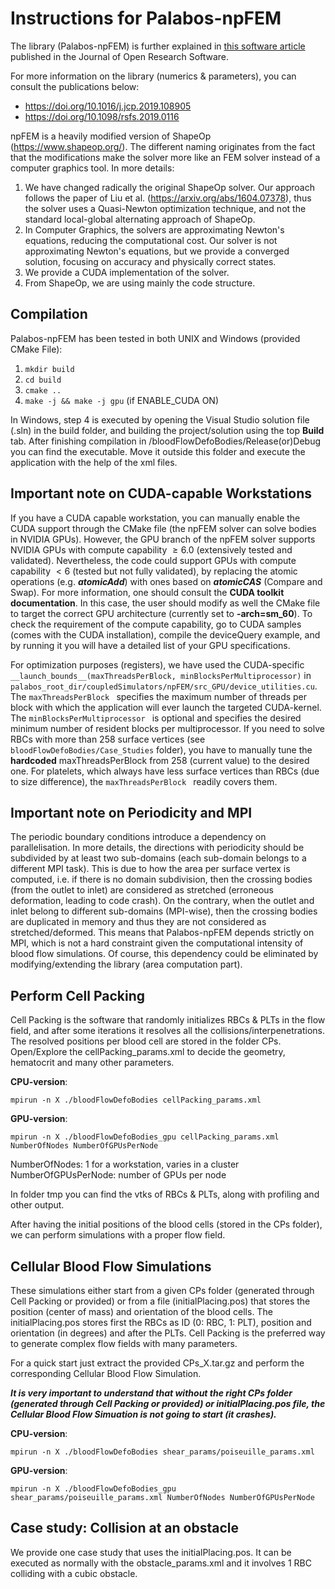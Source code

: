 # Instructions for Palabos-npFEM

The library (Palabos-npFEM) is further explained in [this software article](https://doi.org/10.5334/jors.343) published in the Journal of Open Research Software.

For more information on the library (numerics & parameters), you can consult the publications below:

* https://doi.org/10.1016/j.jcp.2019.108905
* https://doi.org/10.1098/rsfs.2019.0116

npFEM is a heavily modified version of ShapeOp (https://www.shapeop.org/). The different naming originates from the fact that the modifications make the solver more like an FEM solver instead of a computer graphics tool. In more details:

1. We have changed radically the original ShapeOp solver. Our approach follows the paper of Liu et al. (https://arxiv.org/abs/1604.07378), thus the solver uses a Quasi-Newton optimization technique, and not the standard local-global alternating approach of ShapeOp.
2. In Computer Graphics, the solvers are approximating Newton's equations, reducing the computational cost. Our solver is not approximating Newton's equations, but we provide a converged solution, focusing on accuracy and physically correct states.
3. We provide a CUDA implementation of the solver.
4. From ShapeOp, we are using mainly the code structure.

## Compilation

Palabos-npFEM has been tested in both UNIX and Windows (provided CMake File):

1. ```mkdir build```
2. ```cd build```
3. ```cmake ..```
4. ```make -j && make -j gpu``` (if ENABLE_CUDA ON)

In Windows, step 4 is executed by opening the Visual Studio solution file (.sln) in the build folder, and building the project/solution using the top **Build** tab. After finishing compilation in /bloodFlowDefoBodies/Release(or)Debug you can find the executable. Move it outside this folder and execute the application with the help of the xml files.

## Important note on CUDA-capable Workstations

If you have a CUDA capable workstation, you can manually enable the CUDA support through the CMake file (the npFEM solver can solve bodies in NVIDIA GPUs). However, the GPU branch of the npFEM solver supports NVIDIA GPUs with compute capability $\geq 6.0$ (extensively tested and validated). Nevertheless, the code could support GPUs with compute capability $<6$ (tested but not fully validated), by replacing the atomic operations (e.g. ***atomicAdd***) with ones based on ***atomicCAS*** (Compare and Swap). For more information, one should consult the **CUDA toolkit documentation**. In this case, the user should modify as well the CMake file to target the correct GPU architecture (currently set to **-arch=sm_60**). To check the requirement of the compute capability, go to CUDA samples (comes with the CUDA installation), compile the deviceQuery example, and by running it you will have a detailed list of your GPU specifications.

For optimization purposes (registers), we have used the CUDA-specific ```__launch_bounds__(maxThreadsPerBlock, minBlocksPerMultiprocessor)``` in ```palabos_root_dir/coupledSimulators/npFEM/src_GPU/device_utilities.cu```. The  ```maxThreadsPerBlock ```  specifies the maximum number of threads per block with which the application will ever launch the targeted CUDA-kernel. The  ```minBlocksPerMultiprocessor ``` is optional and specifies the desired minimum number of resident blocks per multiprocessor. If you need to solve RBCs with more than 258 surface vertices (see ```bloodFlowDefoBodies/Case_Studies``` folder), you have to manually tune the **hardcoded** maxThreadsPerBlock from 258 (current value) to the desired one. For platelets, which always have less surface vertices than RBCs (due to size difference), the ```maxThreadsPerBlock ``` readily covers them.

## Important note on Periodicity and MPI

The periodic boundary conditions introduce a dependency on parallelisation. In more details, the directions with periodicity should be subdivided by at least two sub-domains (each sub-domain belongs to a different MPI task). This is due to how the area per surface vertex is computed, i.e. if there is no domain subdivision, then the crossing bodies (from the outlet to inlet) are considered as stretched (erroneous deformation, leading to code crash). On the contrary, when the outlet and inlet belong to different sub-domains (MPI-wise), then the crossing bodies are duplicated in memory and thus they are not considered as stretched/deformed. This means that Palabos-npFEM depends strictly on MPI, which is not a hard constraint given the computational intensity of blood flow simulations. Of course, this dependency could be eliminated by modifying/extending the library (area computation part).

## Perform Cell Packing

Cell Packing is the software that randomly initializes RBCs & PLTs in the flow field, and after some iterations it resolves all the collisions/interpenetrations. The resolved positions per blood cell are stored in the folder CPs. Open/Explore the cellPacking_params.xml to decide the geometry, hematocrit and many other parameters.

**CPU-version**:
```
mpirun -n X ./bloodFlowDefoBodies cellPacking_params.xml
```

**GPU-version**:
```
mpirun -n X ./bloodFlowDefoBodies_gpu cellPacking_params.xml NumberOfNodes NumberOfGPUsPerNode
```
NumberOfNodes: 1 for a workstation, varies in a cluster
NumberOfGPUsPerNode: number of GPUs per node

In folder tmp you can find the vtks of RBCs & PLTs, along with profiling and other output.

After having the initial positions of the blood cells (stored in the CPs folder), we can perform simulations with a proper flow field.

## Cellular Blood Flow Simulations

These simulations either start from a given CPs folder (generated through Cell Packing or provided) or from a file (initialPlacing.pos) that stores the position (center of mass) and orientation of the blood cells. The initialPlacing.pos stores first the RBCs as ID (0: RBC, 1: PLT), position and orientation (in degrees) and after the PLTs. Cell Packing is the preferred way to generate complex flow fields with many parameters.

For a quick start just extract the provided CPs_X.tar.gz and perform the corresponding Cellular Blood Flow Simulation.

***It is very important to understand that without the right CPs folder (generated through Cell Packing or provided) or initialPlacing.pos file, the Cellular Blood Flow Simuation is not going to start (it crashes).***

**CPU-version**:
```
mpirun -n X ./bloodFlowDefoBodies shear_params/poiseuille_params.xml
```

**GPU-version**:
```
mpirun -n X ./bloodFlowDefoBodies_gpu shear_params/poiseuille_params.xml NumberOfNodes NumberOfGPUsPerNode
```

## Case study: Collision at an obstacle

We provide one case study that uses the initialPlacing.pos. It can be executed as normally with the obstacle_params.xml and it involves 1 RBC colliding with a cubic obstacle.
